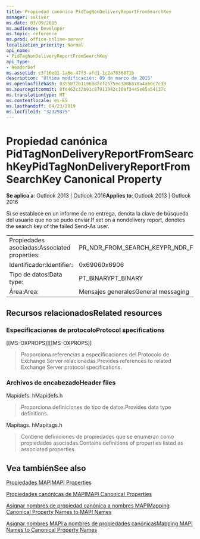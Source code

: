 ```yaml
---
title: Propiedad canónica PidTagNonDeliveryReportFromSearchKey
manager: soliver
ms.date: 03/09/2015
ms.audience: Developer
ms.topic: reference
ms.prod: office-online-server
localization_priority: Normal
api_name:
- PidTagNonDeliveryReportFromSearchKey
api_type:
- HeaderDef
ms.assetid: c3f10e61-1a6e-47f3-afd1-1c2a7836871b
description: 'Última modificación: 09 de marzo de 2015'
ms.openlocfilehash: 0355977b119698fcf2575ec3806878a4ab0c7c39
ms.sourcegitcommit: 8fe462c32b91c87911942c188f3445e85a54137c
ms.translationtype: MT
ms.contentlocale: es-ES
ms.lasthandoff: 04/23/2019
ms.locfileid: "32329375"
---
```

# <a name="pidtagnondeliveryreportfromsearchkey-canonical-property"></a><span data-ttu-id="93e65-103">Propiedad canónica PidTagNonDeliveryReportFromSearchKey</span><span class="sxs-lookup"><span data-stu-id="93e65-103">PidTagNonDeliveryReportFromSearchKey Canonical Property</span></span>

  
  
<span data-ttu-id="93e65-104">**Se aplica a**: Outlook 2013 | Outlook 2016</span><span class="sxs-lookup"><span data-stu-id="93e65-104">**Applies to**: Outlook 2013 | Outlook 2016</span></span> 
  
<span data-ttu-id="93e65-105">Si se establece en un informe de no entrega, denota la clave de búsqueda del usuario que no se pudo enviar.</span><span class="sxs-lookup"><span data-stu-id="93e65-105">If set on a nondelivery report, denotes the search key of the failed Send-As user.</span></span>
  
|||
|:-----|:-----|
|<span data-ttu-id="93e65-106">Propiedades asociadas:</span><span class="sxs-lookup"><span data-stu-id="93e65-106">Associated properties:</span></span>  <br/> |<span data-ttu-id="93e65-107">PR_NDR_FROM_SEARCH_KEY</span><span class="sxs-lookup"><span data-stu-id="93e65-107">PR_NDR_FROM_SEARCH_KEY</span></span>  <br/> |
|<span data-ttu-id="93e65-108">Identificador:</span><span class="sxs-lookup"><span data-stu-id="93e65-108">Identifier:</span></span>  <br/> |<span data-ttu-id="93e65-109">0x6906</span><span class="sxs-lookup"><span data-stu-id="93e65-109">0x6906</span></span>  <br/> |
|<span data-ttu-id="93e65-110">Tipo de datos:</span><span class="sxs-lookup"><span data-stu-id="93e65-110">Data type:</span></span>  <br/> |<span data-ttu-id="93e65-111">PT_BINARY</span><span class="sxs-lookup"><span data-stu-id="93e65-111">PT_BINARY</span></span>  <br/> |
|<span data-ttu-id="93e65-112">Área:</span><span class="sxs-lookup"><span data-stu-id="93e65-112">Area:</span></span>  <br/> |<span data-ttu-id="93e65-113">Mensajes generales</span><span class="sxs-lookup"><span data-stu-id="93e65-113">General messaging</span></span>  <br/> |
   
## <a name="related-resources"></a><span data-ttu-id="93e65-114">Recursos relacionados</span><span class="sxs-lookup"><span data-stu-id="93e65-114">Related resources</span></span>

### <a name="protocol-specifications"></a><span data-ttu-id="93e65-115">Especificaciones de protocolo</span><span class="sxs-lookup"><span data-stu-id="93e65-115">Protocol specifications</span></span>

<span data-ttu-id="93e65-116">[[MS-OXPROPS]]</span><span class="sxs-lookup"><span data-stu-id="93e65-116">[[MS-OXPROPS]]</span></span> 
  
> <span data-ttu-id="93e65-117">Proporciona referencias a especificaciones del Protocolo de Exchange Server relacionadas.</span><span class="sxs-lookup"><span data-stu-id="93e65-117">Provides references to related Exchange Server protocol specifications.</span></span>
    
### <a name="header-files"></a><span data-ttu-id="93e65-118">Archivos de encabezado</span><span class="sxs-lookup"><span data-stu-id="93e65-118">Header files</span></span>

<span data-ttu-id="93e65-119">Mapidefs. h</span><span class="sxs-lookup"><span data-stu-id="93e65-119">Mapidefs.h</span></span>
  
> <span data-ttu-id="93e65-120">Proporciona definiciones de tipo de datos.</span><span class="sxs-lookup"><span data-stu-id="93e65-120">Provides data type definitions.</span></span>
    
<span data-ttu-id="93e65-121">Mapitags. h</span><span class="sxs-lookup"><span data-stu-id="93e65-121">Mapitags.h</span></span>
  
> <span data-ttu-id="93e65-122">Contiene definiciones de propiedades que se enumeran como propiedades asociadas.</span><span class="sxs-lookup"><span data-stu-id="93e65-122">Contains definitions of properties listed as associated properties.</span></span>
    
## <a name="see-also"></a><span data-ttu-id="93e65-123">Vea también</span><span class="sxs-lookup"><span data-stu-id="93e65-123">See also</span></span>



[<span data-ttu-id="93e65-124">Propiedades MAPI</span><span class="sxs-lookup"><span data-stu-id="93e65-124">MAPI Properties</span></span>](mapi-properties.md)
  
[<span data-ttu-id="93e65-125">Propiedades canónicas de MAPI</span><span class="sxs-lookup"><span data-stu-id="93e65-125">MAPI Canonical Properties</span></span>](mapi-canonical-properties.md)
  
[<span data-ttu-id="93e65-126">Asignar nombres de propiedad canónica a nombres MAPI</span><span class="sxs-lookup"><span data-stu-id="93e65-126">Mapping Canonical Property Names to MAPI Names</span></span>](mapping-canonical-property-names-to-mapi-names.md)
  
[<span data-ttu-id="93e65-127">Asignar nombres MAPI a nombres de propiedades canónicas</span><span class="sxs-lookup"><span data-stu-id="93e65-127">Mapping MAPI Names to Canonical Property Names</span></span>](mapping-mapi-names-to-canonical-property-names.md)

